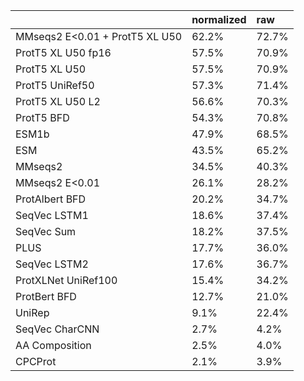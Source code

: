 |                                | normalized   | raw   |
|:-------------------------------|:-------------|:------|
| MMseqs2 E<0.01 + ProtT5 XL U50 | 62.2%        | 72.7% |
| ProtT5 XL U50 fp16             | 57.5%        | 70.9% |
| ProtT5 XL U50                  | 57.5%        | 70.9% |
| ProtT5 UniRef50                | 57.3%        | 71.4% |
| ProtT5 XL U50 L2               | 56.6%        | 70.3% |
| ProtT5 BFD                     | 54.3%        | 70.8% |
| ESM1b                          | 47.9%        | 68.5% |
| ESM                            | 43.5%        | 65.2% |
| MMseqs2                        | 34.5%        | 40.3% |
| MMseqs2 E<0.01                 | 26.1%        | 28.2% |
| ProtAlbert BFD                 | 20.2%        | 34.7% |
| SeqVec LSTM1                   | 18.6%        | 37.4% |
| SeqVec Sum                     | 18.2%        | 37.5% |
| PLUS                           | 17.7%        | 36.0% |
| SeqVec LSTM2                   | 17.6%        | 36.7% |
| ProtXLNet UniRef100            | 15.4%        | 34.2% |
| ProtBert BFD                   | 12.7%        | 21.0% |
| UniRep                         | 9.1%         | 22.4% |
| SeqVec CharCNN                 | 2.7%         | 4.2%  |
| AA Composition                 | 2.5%         | 4.0%  |
| CPCProt                        | 2.1%         | 3.9%  |